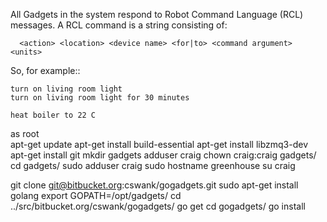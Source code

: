 All Gadgets in the system respond to Robot Command Language (RCL) messages.
A RCL command is a string consisting of:

      <action> <location> <device name> <for|to> <command argument> <units>

So, for example::

    turn on living room light
    turn on living room light for 30 minutes

    heat boiler to 22 C


as root                                                  
apt-get update
apt-get install build-essential
apt-get install libzmq3-dev
apt-get install git
mkdir gadgets
adduser craig
chown craig:craig gadgets/
cd gadgets/
sudo adduser craig sudo
hostname greenhouse
su craig
    
git clone git@bitbucket.org:cswank/gogadgets.git
sudo apt-get install golang
export GOPATH=/opt/gadgets/
cd ../src/bitbucket.org/cswank/gogadgets/
go get
cd gogadgets/
go install   